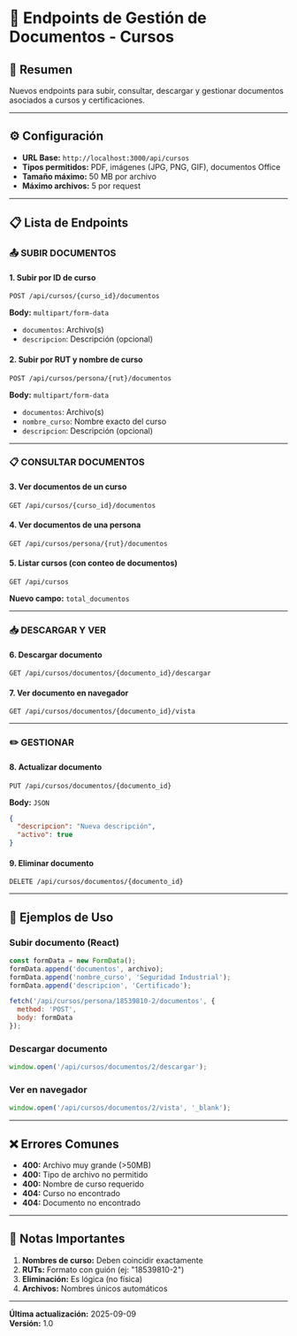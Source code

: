 # 📄 Endpoints de Gestión de Documentos - Cursos

## 🎯 **Resumen**
Nuevos endpoints para subir, consultar, descargar y gestionar documentos asociados a cursos y certificaciones.

---

## ⚙️ **Configuración**
- **URL Base:** `http://localhost:3000/api/cursos`
- **Tipos permitidos:** PDF, imágenes (JPG, PNG, GIF), documentos Office
- **Tamaño máximo:** 50 MB por archivo
- **Máximo archivos:** 5 por request

---

## 📋 **Lista de Endpoints**

### **📤 SUBIR DOCUMENTOS**

#### **1. Subir por ID de curso**
```http
POST /api/cursos/{curso_id}/documentos
```
**Body:** `multipart/form-data`
- `documentos`: Archivo(s)
- `descripcion`: Descripción (opcional)

#### **2. Subir por RUT y nombre de curso**
```http
POST /api/cursos/persona/{rut}/documentos
```
**Body:** `multipart/form-data`
- `documentos`: Archivo(s)
- `nombre_curso`: Nombre exacto del curso
- `descripcion`: Descripción (opcional)

---

### **📋 CONSULTAR DOCUMENTOS**

#### **3. Ver documentos de un curso**
```http
GET /api/cursos/{curso_id}/documentos
```

#### **4. Ver documentos de una persona**
```http
GET /api/cursos/persona/{rut}/documentos
```

#### **5. Listar cursos (con conteo de documentos)**
```http
GET /api/cursos
```
**Nuevo campo:** `total_documentos`

---

### **📥 DESCARGAR Y VER**

#### **6. Descargar documento**
```http
GET /api/cursos/documentos/{documento_id}/descargar
```

#### **7. Ver documento en navegador**
```http
GET /api/cursos/documentos/{documento_id}/vista
```

---

### **✏️ GESTIONAR**

#### **8. Actualizar documento**
```http
PUT /api/cursos/documentos/{documento_id}
```
**Body:** `JSON`
```json
{
  "descripcion": "Nueva descripción",
  "activo": true
}
```

#### **9. Eliminar documento**
```http
DELETE /api/cursos/documentos/{documento_id}
```

---

## 🧪 **Ejemplos de Uso**

### **Subir documento (React)**
```javascript
const formData = new FormData();
formData.append('documentos', archivo);
formData.append('nombre_curso', 'Seguridad Industrial');
formData.append('descripcion', 'Certificado');

fetch('/api/cursos/persona/18539810-2/documentos', {
  method: 'POST',
  body: formData
});
```

### **Descargar documento**
```javascript
window.open('/api/cursos/documentos/2/descargar');
```

### **Ver en navegador**
```javascript
window.open('/api/cursos/documentos/2/vista', '_blank');
```

---

## ❌ **Errores Comunes**

- **400:** Archivo muy grande (>50MB)
- **400:** Tipo de archivo no permitido
- **400:** Nombre de curso requerido
- **404:** Curso no encontrado
- **404:** Documento no encontrado

---

## 📝 **Notas Importantes**

1. **Nombres de curso:** Deben coincidir exactamente
2. **RUTs:** Formato con guión (ej: "18539810-2")
3. **Eliminación:** Es lógica (no física)
4. **Archivos:** Nombres únicos automáticos

---

**Última actualización:** 2025-09-09  
**Versión:** 1.0
